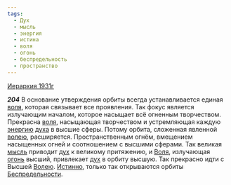 ```yaml
---
tags:
  - Дух
  - мысль
  - энергия
  - истина
  - воля
  - огонь
  - беспредельность
  - пространство
---
```


[Иерархия 1931г](/agni/1931)

___204___
В основание утверждения орбиты всегда устанавливается единая [воля](/tag/#воля), которая связывает все проявления. Так фокус является излучающим началом, которое насыщает всё огненным творчеством. Прекрасна [воля](/tag/#воля), насыщающая творчеством и устремляющая каждую [энергию](/tag/#энергия) [духа](/tag/#Дух) в высшие сферы. Потому орбита, сложенная явленной [волею](/tag/#воля), расширяется. Пространственным огнём, вмещением насыщенных огней и соотношением с высшими сферами. Так великая [мысль](/tag/#мысль) приводит [дух](/tag/#Дух) к великому притяжению, и [Воля](/tag/#воля), излучающая [огонь](/tag/#огонь) высший, привлекает [дух](/tag/#Дух) в орбиту высшую. Так прекрасно идти с Высшей [Волею](/tag/#воля). [Истинно](/tag/#истина), только так открываются орбиты [Беспредельности](/tag/#беспредельность).   

